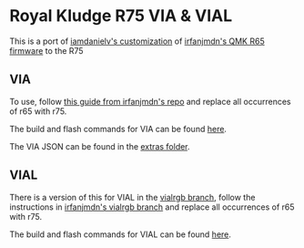 # Royal Kludge R75 VIA & VIAL

This is a port of [iamdanielv's customization](https://github.com/iamdanielv/kb_rk_r65) of [irfanjmdn's QMK R65 firmware](https://github.com/irfanjmdn/r65) to the R75

## VIA

To use, follow [this guide from irfanjmdn's repo](https://github.com/irfanjmdn/r65/?tab=readme-ov-file#guide) and replace all occurrences of r65 with r75.

The build and flash commands for VIA can be found [here](https://github.com/mossbed/r75/blob/master/keyboards/rk/r75/readme.md).

The VIA JSON can be found in the [extras folder](https://github.com/mossbed/r75/blob/master/extras).

## VIAL

There is a version of this for VIAL in the [vialrgb branch](https://github.com/mossbed/r75/tree/vialrgb), follow the instructions in [irfanjmdn's vialrgb branch](https://github.com/irfanjmdn/r65/tree/vialrgb?tab=readme-ov-file#guide) and replace all occurrences of r65 with r75.

The build and flash commands for VIAL can be found [here](https://github.com/mossbed/r75/tree/vialrgb/keyboards/rk/r75/readme.md).
